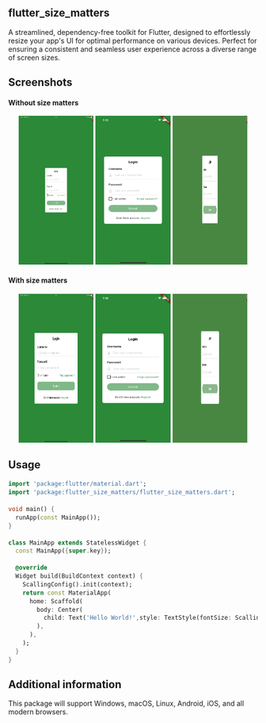 ## flutter_size_matters
A streamlined, dependency-free toolkit for Flutter, designed to effortlessly resize your app's UI for optimal performance on various devices. Perfect for ensuring a consistent and seamless user experience across a diverse range of screen sizes.

## Screenshots

#### Without size matters
<p align="center">
  <img src="/assets/without_m_ipad.png?raw=true" alt="Image 1" width="30%" height="300px">
  <img src="/assets/without_m_mobile.png?raw=true" alt="Image 2" width="30%" height="300px">
  <img src="/assets/without_m_web.png?raw=true" alt="Image 3" width="30%" height="300px">
</p>

#### With size matters
<p align="center">
  <img src="/assets/with_m_ipad.png?raw=true" alt="Image 1" width="30%" height="300px">
  <img src="/assets/with_m_mobile.png?raw=true" alt="Image 2" width="30%" height="300px">
  <img src="/assets/with_m_web.png?raw=true" alt="Image 3" width="30%" height="300px">
</p>

## Usage

```dart
import 'package:flutter/material.dart';
import 'package:flutter_size_matters/flutter_size_matters.dart';

void main() {
  runApp(const MainApp());
}

class MainApp extends StatelessWidget {
  const MainApp({super.key});

  @override
  Widget build(BuildContext context) {
    ScallingConfig().init(context);
    return const MaterialApp(
      home: Scaffold(
        body: Center(
          child: Text('Hello World!',style: TextStyle(fontSize: ScallingConfig.moderateScale(14)),),
        ),
      ),
    );
  }
}
```

## Additional information
This package will support Windows, macOS, Linux, Android, iOS, and all modern browsers.
